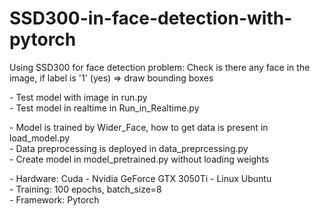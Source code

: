 # SSD300-in-face-detection-with-pytorch
Using SSD300 for face detection problem: Check is there any face in the image, if label is '1' (yes) => draw bounding boxes

<p>- Test model with image in run.py<br>
- Test model in realtime in Run_in_Realtime.py</p>

<p>- Model is trained by Wider_Face, how to get data is present in load_model.py<br>
- Data preprocessing is deployed in data_preprcessing.py<br>
- Create model in model_pretrained.py without loading weights</p>

<p> - Hardware: Cuda - Nvidia GeForce GTX 3050Ti - Linux Ubuntu<br>
- Training: 100 epochs, batch_size=8<br>
- Framework: Pytorch</p>
